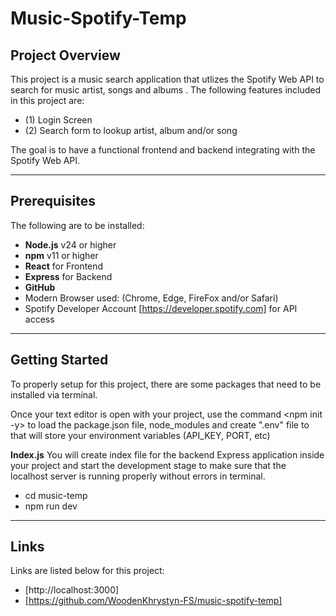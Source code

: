 # Music-Spotify-Temp

## Project Overview

This project is a music search application that utlizes the Spotify Web API to search for music artist, songs and albums . The following features included in this project are:
- (1) Login Screen
- (2) Search form to lookup artist, album and/or song 

The goal is to have a functional frontend and backend integrating with the Spotify Web API.

---

## Prerequisites

The following are to be installed:
- **Node.js** v24 or higher
- **npm** v11 or higher
- **React** for Frontend
- **Express** for Backend
- **GitHub**
- Modern Browser used: (Chrome, Edge, FireFox and/or Safari)
- Spotify Developer Account [https://developer.spotify.com] for API access

---

## Getting Started

To properly setup for this project, there are some packages that need to be installed via terminal.

Once your text editor is open with your project, use the command <npm init -y> to load the package.json file, node_modules and create ".env" file to that will store your environment variables (API_KEY, PORT, etc) 

**Index.js**
 You will create index file for the backend Express application inside your project and start the development stage to make sure that the localhost server is running properly without errors in terminal.
    
- cd music-temp
- npm run dev


---

## Links

Links are listed below for this project:

 - [http://localhost:3000]
 - [https://github.com/WoodenKhrystyn-FS/music-spotify-temp]



